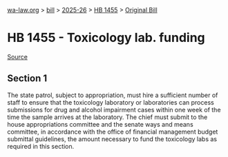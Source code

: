 [wa-law.org](/) > [bill](/bill/) > [2025-26](/bill/2025-26/) > [HB 1455](/bill/2025-26/hb/1455/) > [Original Bill](/bill/2025-26/hb/1455/1/)

# HB 1455 - Toxicology lab. funding

[Source](http://lawfilesext.leg.wa.gov/biennium/2025-26/Pdf/Bills/House%20Bills/1455.pdf)

## Section 1
The state patrol, subject to appropriation, must hire a sufficient number of staff to ensure that the toxicology laboratory or laboratories can process submissions for drug and alcohol impairment cases within one week of the time the sample arrives at the laboratory. The chief must submit to the house appropriations committee and the senate ways and means committee, in accordance with the office of financial management budget submittal guidelines, the amount necessary to fund the toxicology labs as required in this section.
